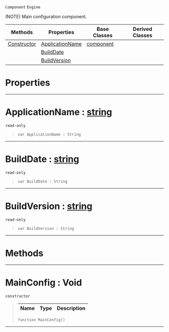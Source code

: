  `Component` `Engine`



(NOTE) Main configuration component.

|Methods|Properties|Base Classes|Derived Classes|
|---|---|---|---|
|[Constructor](mainconfig.md#mainconfig-void)|[ApplicationName](mainconfig.md#applicationname-zilch-eng)|[component](component.md)| |
| |[BuildDate](mainconfig.md#builddate-zilch-engine-do)| | |
| |[BuildVersion](mainconfig.md#buildversion-zilch-engine)| | |


 #  Properties


---  
 #  ApplicationName : [string](../nada_base_types/string.md)

 `read-only`

> 
> ```TS:Nada
> var ApplicationName : String


---  
 #  BuildDate : [string](../nada_base_types/string.md)

 `read-only`

> 
> ```TS:Nada
> var BuildDate : String


---  
 #  BuildVersion : [string](../nada_base_types/string.md)

 `read-only`

> 
> ```TS:Nada
> var BuildVersion : String


---  
 #  Methods


---  
 #  MainConfig : Void

 `constructor`

> 
> |Name|Type|Description|
> |---|---|---|
> ```TS:Nada
> function MainConfig()
> ``` 


---  
 

 